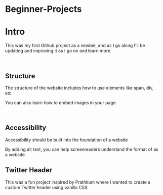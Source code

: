 # Beginner-Projects

<h1>Intro</h1>
<p>This was my first Github project as a newbie, and as I go along I'll be updating and improving it as I go on and learn more. </p>

<br>

<h2>Structure</h2>
<p> The structure of the website includes how to use elements like span, div, etc</p>
<p>  You can also learn how to embed images in your page</p>

<br>

<h2> Accessibility </h2>
<p> Accessibility should be built into the foundation of a website</p>
<p> By adding alt text, you can help screenreaders understand the format of as a website</p>

<h2>Twitter Header</h2>
<p> This was a fun project inspired by Prathkum where I wanted to create a custom Twitter header using vanilla CSS </p>
